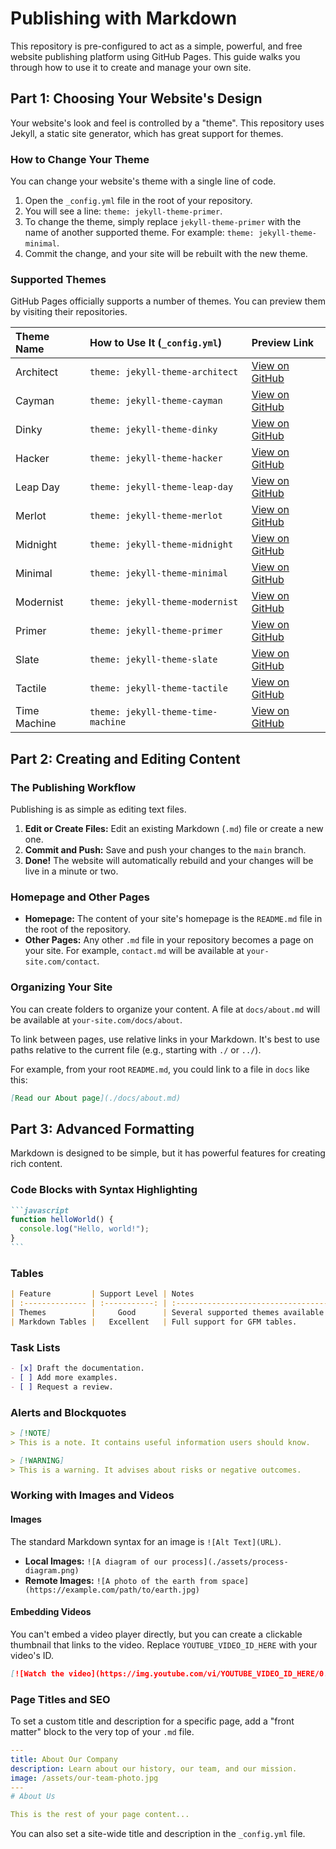# Publishing with Markdown

This repository is pre-configured to act as a simple, powerful, and free website publishing platform using GitHub Pages. This guide walks you through how to use it to create and manage your own site.

## Part 1: Choosing Your Website's Design

Your website's look and feel is controlled by a "theme". This repository uses Jekyll, a static site generator, which has great support for themes.

### How to Change Your Theme

You can change your website's theme with a single line of code.

1.  Open the `_config.yml` file in the root of your repository.
2.  You will see a line: `theme: jekyll-theme-primer`.
3.  To change the theme, simply replace `jekyll-theme-primer` with the name of another supported theme. For example: `theme: jekyll-theme-minimal`.
4.  Commit the change, and your site will be rebuilt with the new theme.

### Supported Themes

GitHub Pages officially supports a number of themes. You can preview them by visiting their repositories.

| Theme Name   | How to Use It (`_config.yml`) | Preview Link                                                   |
| :----------- | :---------------------------------------------- | :------------------------------------------------------------- |
| Architect    | `theme: jekyll-theme-architect`                 | [View on GitHub](https://github.com/pages-themes/architect)    |
| Cayman       | `theme: jekyll-theme-cayman`                    | [View on GitHub](https://github.com/pages-themes/cayman)       |
| Dinky        | `theme: jekyll-theme-dinky`                     | [View on GitHub](https://github.com/pages-themes/dinky)        |
| Hacker       | `theme: jekyll-theme-hacker`                    | [View on GitHub](https://github.com/pages-themes/hacker)       |
| Leap Day     | `theme: jekyll-theme-leap-day`                  | [View on GitHub](https://github.com/pages-themes/leap-day)     |
| Merlot       | `theme: jekyll-theme-merlot`                    | [View on GitHub](https://github.com/pages-themes/merlot)       |
| Midnight     | `theme: jekyll-theme-midnight`                  | [View on GitHub](https://github.com/pages-themes/midnight)     |
| Minimal      | `theme: jekyll-theme-minimal`                   | [View on GitHub](https://github.com/pages-themes/minimal)      |
| Modernist    | `theme: jekyll-theme-modernist`                 | [View on GitHub](https://github.com/pages-themes/modernist)    |
| Primer       | `theme: jekyll-theme-primer`                    | [View on GitHub](https://github.com/pages-themes/primer)       |
| Slate        | `theme: jekyll-theme-slate`                     | [View on GitHub](https://github.com/pages-themes/slate)        |
| Tactile      | `theme: jekyll-theme-tactile`                   | [View on GitHub](https://github.com/pages-themes/tactile)      |
| Time Machine | `theme: jekyll-theme-time-machine`              | [View on GitHub](https://github.com/pages-themes/time-machine) |

## Part 2: Creating and Editing Content

### The Publishing Workflow

Publishing is as simple as editing text files.

1.  **Edit or Create Files:** Edit an existing Markdown (`.md`) file or create a new one.
2.  **Commit and Push:** Save and push your changes to the `main` branch.
3.  **Done!** The website will automatically rebuild and your changes will be live in a minute or two.

### Homepage and Other Pages

- **Homepage:** The content of your site's homepage is the `README.md` file in the root of the repository.
- **Other Pages:** Any other `.md` file in your repository becomes a page on your site. For example, `contact.md` will be available at `your-site.com/contact`.

### Organizing Your Site

You can create folders to organize your content. A file at `docs/about.md` will be available at `your-site.com/docs/about`.

To link between pages, use relative links in your Markdown. It's best to use paths relative to the current file (e.g., starting with `./` or `../`).

For example, from your root `README.md`, you could link to a file in `docs` like this:

```markdown
[Read our About page](./docs/about.md)
```

## Part 3: Advanced Formatting

Markdown is designed to be simple, but it has powerful features for creating rich content.

### Code Blocks with Syntax Highlighting

````markdown
```javascript
function helloWorld() {
  console.log("Hello, world!");
}
```
````

### Tables

```markdown
| Feature         | Support Level | Notes                               |
| :-------------- | :-----------: | :---------------------------------- |
| Themes          |     Good      | Several supported themes available. |
| Markdown Tables |   Excellent   | Full support for GFM tables.        |
```

### Task Lists

```markdown
- [x] Draft the documentation.
- [ ] Add more examples.
- [ ] Request a review.
```

### Alerts and Blockquotes

```markdown
> [!NOTE]
> This is a note. It contains useful information users should know.

> [!WARNING]
> This is a warning. It advises about risks or negative outcomes.
```

### Working with Images and Videos

#### Images

The standard Markdown syntax for an image is `![Alt Text](URL)`.

- **Local Images:** `![A diagram of our process](./assets/process-diagram.png)`
- **Remote Images:** `![A photo of the earth from space](https://example.com/path/to/earth.jpg)`

#### Embedding Videos

You can't embed a video player directly, but you can create a clickable thumbnail that links to the video. Replace `YOUTUBE_VIDEO_ID_HERE` with your video's ID.

```markdown
[![Watch the video](https://img.youtube.com/vi/YOUTUBE_VIDEO_ID_HERE/0.jpg)](https://www.youtube.com/watch?v=YOUTUBE_VIDEO_ID_HERE)
```

### Page Titles and SEO

To set a custom title and description for a specific page, add a "front matter" block to the very top of your `.md` file.

```yaml
---
title: About Our Company
description: Learn about our history, our team, and our mission.
image: /assets/our-team-photo.jpg
---
# About Us

This is the rest of your page content...
```

You can also set a site-wide title and description in the `_config.yml` file.
